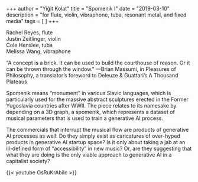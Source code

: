 +++
author = "Yiğit Kolat"
title = "Spomenik I"
date = "2019-03-10"
description = "for flute, violin, vibraphone, tuba, resonant metal, and fixed media"
tags = [
]
+++

Rachel Reyes, flute<br>
Justin Zeitlinger, violin<br> 
Cole Henslee, tuba<br> 
Melissa Wang, vibraphone<br>

“A concept is a brick. It can be used to build the courthouse of reason. Or it can be thrown through the window." —Brian Massumi, in Pleasures of Philosophy, a translator’s foreword to Deleuze & Guattari’s A Thousand Plateaus

Spomenik means “monument” in various Slavic languages, which is particularly used for the massive abstract sculptures erected in the Former Yugoslavia countries after WWII. The piece relates to its namesake by depending on a 3D graph, a spomenik, which represents a dataset of musical parameters that is used to train a generative AI process.

The commercials that interrupt the musical flow are products of generative AI processes as well. Do they simply exist as caricatures of over-hyped products in generative AI startup space? Is it only about taking a jab at an ill-defined form of “accessibility” in new music? Or, are they suggesting that what they are doing is the only viable approach to generative AI in a capitalist society?


{{< youtube OsRuKrAbiIc >}}

<!-- {{< soundcloud-track 929891200 >}} -->